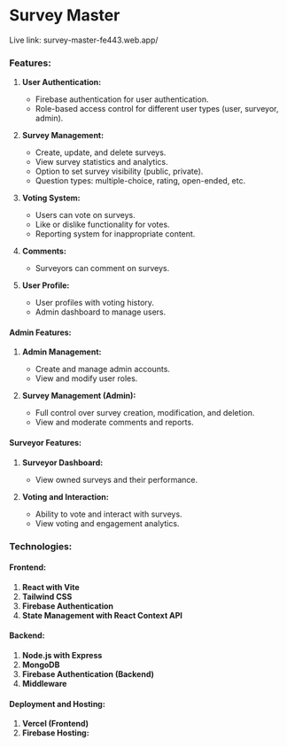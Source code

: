 # Survey Master

Live link: survey-master-fe443.web.app/

### Features:

1. **User Authentication:**
   - Firebase authentication for user authentication.
   - Role-based access control for different user types (user, surveyor, admin).

2. **Survey Management:**
   - Create, update, and delete surveys.
   - View survey statistics and analytics.
   - Option to set survey visibility (public, private).
   - Question types: multiple-choice, rating, open-ended, etc.

3. **Voting System:**
   - Users can vote on surveys.
   - Like or dislike functionality for votes.
   - Reporting system for inappropriate content.

4. **Comments:**
   - Surveyors can comment on surveys.

5. **User Profile:**
   - User profiles with voting history.
   - Admin dashboard to manage users.

#### Admin Features:
1. **Admin Management:**
   - Create and manage admin accounts.
   - View and modify user roles.

2. **Survey Management (Admin):**
   - Full control over survey creation, modification, and deletion.
   - View and moderate comments and reports.

#### Surveyor Features:
1. **Surveyor Dashboard:**
   - View owned surveys and their performance.

2. **Voting and Interaction:**
   - Ability to vote and interact with surveys.
   - View voting and engagement analytics.

### Technologies:

#### Frontend:
1. **React with Vite**
2. **Tailwind CSS**
3. **Firebase Authentication**
4. **State Management with React Context API**

#### Backend:
1. **Node.js with Express**
2. **MongoDB**
3. **Firebase Authentication (Backend)**
4. **Middleware**

#### Deployment and Hosting:
1. **Vercel (Frontend)**
2. **Firebase Hosting:**
